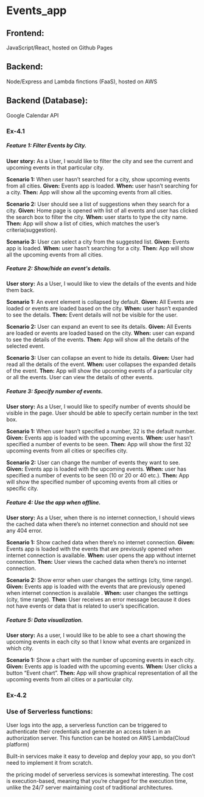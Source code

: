 # Events_app

## Frontend:

JavaScript/React,
hosted on Github Pages

## Backend:

Node/Express and Lambda finctions (FaaS),
hosted on AWS

## Backend (Database):

Google Calendar API

### Ex-4.1

##### Feature 1: Filter Events by City.

**User story:** As a User, I would like to filter the city and see the current and upcoming events in that particular city.

**Scenario 1:** When user hasn’t searched for a city, show upcoming events from all cities.
**Given:** Events app is loaded.
**When:** user hasn’t searching for a city.
**Then:** App will show all the upcoming events from all cities.

**Scenario 2:** User should see a list of suggestions when they search for a city.
**Given:** Home page is opened with list of all events and user has clicked the search box to filter the city.
**When:** user starts to type the city name.
**Then:** App will show a list of cities, which matches the user’s criteria(suggestion).

**Scenario 3:** User can select a city from the suggested list.
**Given:** Events app is loaded.
**When:** user hasn’t searching for a city.
**Then:** App will show all the upcoming events from all cities.

##### Feature 2: Show/hide an event's details.

**User story:** As a User, I would like to view the details of the events and hide them back.

**Scenario 1:** An event element is collapsed by default.
**Given:** All Events are loaded or events are loaded based on the city.
**When:** user hasn’t expanded to see the details.
**Then:** Event details will not be visible for the user.

**Scenario 2:** User can expand an event to see its details.
**Given:** All Events are loaded or events are loaded based on the city.
**When:** user can expand to see the details of the events.
**Then:** App will show all the details of the selected event.

**Scenario 3:** User can collapse an event to hide its details.
**Given:** User had read all the details of the event.
**When:** user collapses the expanded details of the event.
**Then:** App will show the upcoming events of a particular city or all the events. User can view the details of other events.

##### Feature 3: Specify number of events.

**User story:** As a User, I would like to specify number of events should be visible in the page. User should be able to specify certain number in the text box.

**Scenario 1:** When user hasn’t specified a number, 32 is the default number.
**Given:** Events app is loaded with the upcoming events.
**When:** user hasn’t specified a number of events to be seen.
**Then:** App will show the first 32 upcoming events from all cities or specifies city.

**Scenario 2:** User can change the number of events they want to see.
**Given:** Events app is loaded with the upcoming events.
**When:** user has specified a number of events to be seen (10 or 20 or 40 etc.).
**Then:** App will show the specified number of upcoming events from all cities or specific city.

##### Feature 4: Use the app when offline.

**User story:** As a User, when there is no internet connection, I should views the cached data when there’s no internet connection and should not see any 404 error.

**Scenario 1:** Show cached data when there’s no internet connection.
**Given:** Events app is loaded with the events that are previously opened when internet connection is available.
**When:** user opens the app without internet connection.
**Then:** User views the cached data when there’s no internet connection.

**Scenario 2:** Show error when user changes the settings (city, time range).
**Given:** Events app is loaded with the events that are previously opened when internet connection is available .
**When:** user changes the settings (city, time range).
**Then:** User receives an error message because it does not have events or data that is related to user’s specification.

##### Feature 5: Data visualization.

**User story:** As a user, I would like to be able to see a chart showing the upcoming events in
each city so that I know what events are organized in which city.

**Scenario 1:** Show a chart with the number of upcoming events in each city.
**Given:** Events app is loaded with the upcoming events.
**When:** User clicks a button “Event chart”.
**Then:** App will show graphical representation of all the upcoming events from all cities or a particular city.

### Ex-4.2

### Use of Serverless functions:

User logs into the app, a serverless function can be triggered to authenticate their credentials and generate an access token in an authorization server. This function can be hosted on AWS Lambda(Cloud platform)

Built-in services make it easy to develop and deploy your app, so you don’t need to implement it from scratch.

the pricing model of serverless services is somewhat interesting. The cost is execution-based, meaning that you’re charged for the execution time, unlike the 24/7 server maintaining cost of traditional architectures.

